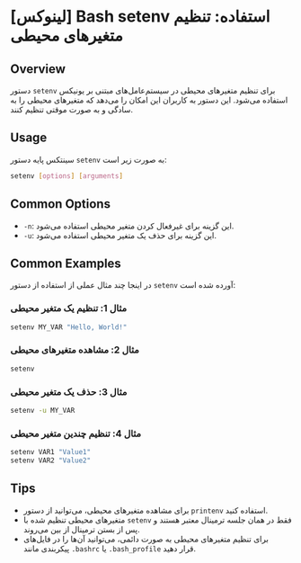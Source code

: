 # [لینوکس] Bash setenv استفاده: تنظیم متغیرهای محیطی

## Overview
دستور `setenv` برای تنظیم متغیرهای محیطی در سیستم‌عامل‌های مبتنی بر یونیکس استفاده می‌شود. این دستور به کاربران این امکان را می‌دهد که متغیرهای محیطی را به سادگی و به صورت موقتی تنظیم کنند.

## Usage
سینتکس پایه دستور `setenv` به صورت زیر است:

```bash
setenv [options] [arguments]
```

## Common Options
- `-n`: این گزینه برای غیرفعال کردن متغیر محیطی استفاده می‌شود.
- `-u`: این گزینه برای حذف یک متغیر محیطی استفاده می‌شود.

## Common Examples
در اینجا چند مثال عملی از استفاده از دستور `setenv` آورده شده است:

### مثال 1: تنظیم یک متغیر محیطی
```bash
setenv MY_VAR "Hello, World!"
```

### مثال 2: مشاهده متغیرهای محیطی
```bash
setenv
```

### مثال 3: حذف یک متغیر محیطی
```bash
setenv -u MY_VAR
```

### مثال 4: تنظیم چندین متغیر محیطی
```bash
setenv VAR1 "Value1"
setenv VAR2 "Value2"
```

## Tips
- برای مشاهده متغیرهای محیطی، می‌توانید از دستور `printenv` استفاده کنید.
- متغیرهای محیطی تنظیم شده با `setenv` فقط در همان جلسه ترمینال معتبر هستند و پس از بستن ترمینال از بین می‌روند.
- برای تنظیم متغیرهای محیطی به صورت دائمی، می‌توانید آن‌ها را در فایل‌های پیکربندی مانند `.bashrc` یا `.bash_profile` قرار دهید.